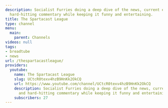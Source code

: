```yaml
---
description: Socialist Furries doing a deep dive of the news, current events, and
  hard-hitting commentary while keeping it funny and entertaining.
title: The Spartacast League
type: channel
menu:
  main:
    parent: Channels
videos: null
tags:
- breadtube
- news
url: /thespartacastleague/
providers:
  youtube:
    name: The Spartacast League
    slug: UCtcR0texv4hzB9HnKk2OkCQ
    url: https://www.youtube.com/channel/UCtcR0texv4hzB9HnKk2OkCQ
    description: Socialist Furries doing a deep dive of the news, current events,
      and hard-hitting commentary while keeping it funny and entertaining.
    subscribers: 27
---
```

